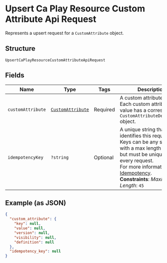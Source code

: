 
# Upsert Ca Play Resource Custom Attribute Api Request

Represents a upsert request for a `CustomAttribute` object.

## Structure

`UpsertCaPlayResourceCustomAttributeApiRequest`

## Fields

| Name | Type | Tags | Description | Getter | Setter |
|  --- | --- | --- | --- | --- | --- |
| `customAttribute` | [`CustomAttribute`](../../doc/models/custom-attribute.md) | Required | A custom attribute value. Each custom attribute value has a corresponding<br>`CustomAttributeDefinition` object. | getCustomAttribute(): CustomAttribute | setCustomAttribute(CustomAttribute customAttribute): void |
| `idempotencyKey` | `?string` | Optional | A unique string that identifies this request.<br>Keys can be any string with a max length of 45, but must be unique for every request.<br>For more information, see [Idempotency](https://developer.squareup.com/docs/basics/api101/idempotency).<br>**Constraints**: *Maximum Length*: `45` | getIdempotencyKey(): ?string | setIdempotencyKey(?string idempotencyKey): void |

## Example (as JSON)

```json
{
  "custom_attribute": {
    "key": null,
    "value": null,
    "version": null,
    "visibility": null,
    "definition": null
  },
  "idempotency_key": null
}
```

